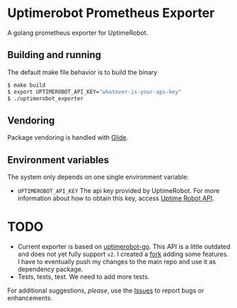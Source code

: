 # Uptimerobot Prometheus Exporter
A golang prometheus exporter for UptimeRobot.

## Building and running
The default make file behavior is to build the binary

```sh
$ make build
$ export UPTIMEROBOT_API_KEY="whatever-is-your-api-key"
$ ./uptimerobot_exporter
```

## Vendoring
Package vendoring is handled with [Glide](https://github.com/Masterminds/glide).

## Environment variables
The system only depends on one single environment variable:
* `UPTIMEROBOT_API_KEY` The api key provided by UptimeRobot. For more information about
how to obtain this key, access [Uptime Robot API](https://uptimerobot.com/api).


# TODO
* Current exporter is based on [uptimerobot-go](https://github.com/uptimerobot/uptimerobot-go/).
This API is a little outdated and does not yet fully support `v2`. I created a
[fork](https://github.com/masaruhoshi/uptimerobot-go) adding some features. I have to eventually
push my changes to the main repo and use it as dependency package.
* Tests, tests, test. We need to add more tests.

For additional suggestions, *please*, use the [Issues](https://github.com/masaruhoshi/uptimerobot-prometheus-exporter/issues)
to report bugs or enhancements.

